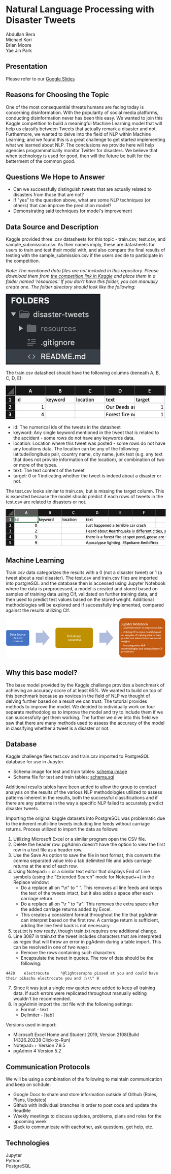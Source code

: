 # Natural Language Processing with Disaster Tweets
Abdullah Bera\
Michael Kori\
Brian Moore\
Yae Jin Park

## Presentation

Please refer to our [Google Slides](https://docs.google.com/presentation/d/16GHXlgnKvGZA3lRYmmGfCSaJWSPXvLkdqPTphtwUJrQ/edit?usp=sharing)

## Reasons for Choosing the Topic

One of the most consequential threats humans are facing today is concerning disinformation. With the popularity of social media platforms, conducting disinformation never has been this easy. We wanted to join this Kaggle competition to build a meaningful Machine Learning model that will help us classify between Tweets that actually remark a disaster and not. Furthermore, we wanted to delve into the field of NLP within Machine Learning; and we found this is a great challenge to get started implementing what we learned about NLP. The conclusions we provide here will help agencies programmatically monitor Twitter for disasters. We believe that when technology is used for good, then will the future be built for the betterment of the common good.

## Questions We Hope to Answer

- Can we successfully distinguish tweets that are actually related to disasters from those that are not?
- If "yes" to the question above, what are some NLP techniques (or others) that can improve the prediction model?
- Demonstrating said techniques for model's improvement

## Data Source and Description

Kaggle provided three .csv datasheets for this topic - train.csv, test.csv, and sample_submission.csv. As their names imply, these are datasheets for users to train and test their model with, and also compare the final results of testing with the sample_submission.csv if the users decide to participate in the competition. 

*Note: The mentioned data files are not included in this repository. Please download them from [the competition link in Kaggle](https://www.kaggle.com/c/nlp-getting-started/data) and place them in a folder named 'resources.' If you don't have this folder, you can manually create one. The folder directory should look like the following:*

![directory](resources/images/directory.png)

The train.csv datasheet should have the following columns (beneath A, B, C, D, E):

![training](resources/images/training.png)

 - id: The numerical ids of the tweets in the datasheet
 - keyword: Any single keyword mentioned in the tweet that is related to the accident - some rows do not have any keywords data.
 - location: Location where this tweet was posted - some rows do not have any locations data. The location can be any of the following: latitude/longitude pair, country name, city name, junk text (e.g. any text that does not provide information of the location), or combination of two or more of the types.
 - text: The text content of the tweet 
 - target: 0 or 1 indicating whether the tweet is indeed about a disaster or not.

The test.csv looks similar to train.csv, but is missing the target column. This is expected because the model should predict if each rows of tweets in the test.csv are related to disasters or not.

![testing](resources/images/testing.png)

## Machine Learning

Train.csv data categorizes the results with a 0 (not a disaster tweet) or 1 (a tweet about a real disaster). The test.csv and train.csv files are imported into postgreSQL and the database then is accessed using Jupyter Notebook where the data is preprocessed, a model is created and stored based on samples of training data using Clf, validated on further training data, and then used to predict test values based on the stored weight. Additional methodologies will be explored and if successfully implemented, compared against the results utilizing Clf.

![Data Flow Mockup](resources/images/data_mockup.png)

## Why this base model? 

The base model provided by the Kaggle challenge provides a benchmark of achieving an accuracy score of at least 65%. We wanted to build on top of this benchmark because as novices in the field of NLP we thought of delving further based on a result we can trust. The tutorial provides methods to improve the model. We decided to individually work on four separate methodologies to improve the model and try to include them if we can successfully get them working. The further we dive into this field we saw that there are many methods used to assess the accuracy of the model in classifying whether a tweet is a disaster or not.

## Database

Kaggle challenge files test.csv and train.csv imported to PostgreSQL database for use in Jupyter. 

 - Schema image for test and train tables: [schema image](resources/images/schema.png)
 - Schema file for test and train tables: [schema.sql](resources/schema.sql)

Additional results tables have been added to allow the group to conduct analysis on the results of the various 
NLP methodologies utilized to assess patterns inherent in the results, both the successful classifications 
and if there are any patterns in the way a specific NLP failed to accurately predict disaster tweets.

Importing the original kaggle datasets into PostgreSQL was problematic due to the inherent multi-line tweets including line feeds without carriage returns. Process utilized to import the data as follows:
1.  Utilizing Microsoft Excel or a similar program open the CSV file.
2.  Delete the header row. pgAdmin doesn't have the option to view the first row in a text file as a header row.
3.  Use the Save As option to save the file in text format, this converts the comma separated value into a tab delimited file and adds carriage returns at the end of each row.
4.  Using Notepad++ or a similar text editor that displays End of Line symbols (using the "Extended Search" mode for Notepad++) in the Replace window:
    - Do a replace all on "\n" to " ". This removes all line feeds and keeps the text of the tweets intact, but it also adds a space after each carriage return.
    - Do a replace all on "\r " to "\r". This removes the extra space after the added carriage returns added by Excel.
    - This creates a consistent format throughout the file that pgAdmin can interpret based on the first row. A carriage return is sufficient, adding the line feed back is not necessary.
5.  test.txt is now ready, though train.txt requires one additional change.
6.  Line 3087 in train.txt the tweet includes characters that are interpreted as regex that will throw an error in pgAdmin during a table import. This can be resolved in one of two ways:
    - Remove the rows containing such characters.
    - Encapsulate the tweet in quotes. The row of data should be the following:
```
4428	electrocute		"@lightseraphs pissed at you and could have their pikachu electrocute you and :\\\"	0
```
7.  Since it was just a single row quotes were added to keep all training data. If such errors were replicated throughout manually editing wouldn't be recommended.
8.  In pgAdmin import the .txt file with the following settings:
    - Format - text
    - Delimiter - [tab]

Versions used in import:
 - Microsoft Excel Home and Student 2019, Version 2108(Build 14326.20238 Click-to-Run)
 - Notepad++ Version 7.9.5
 - pgAdmin 4 Version 5.2

## Communication Protocols 

We will be using a combination of the following to maintain communication and keep on schdule:

* Google Docs to share and store information outside of Github (Roles, Plans, Updates) 
* Github with individual branches in order to post code and update the ReadMe
* Weekly meetings to discuss updates, problems, plans and roles for the upcoming week 
* Slack to communicate with eachother, ask questions, get help, etc. 

## Technologies
Jupyter\
Python\
PostgreSQL
